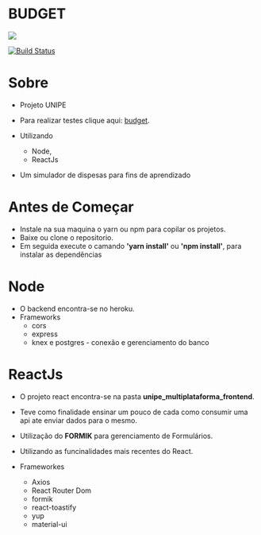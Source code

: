 # BUDGET

![](https://i.ibb.co/dpMkNHt/screenshot-4.png)

[![Build Status](https://travis-ci.org/joemccann/dillinger.svg?branch=master)](https://travis-ci.org/joemccann/dillinger)

# Sobre
  - Projeto UNIPE
  - Para realizar testes clique aqui: [budget](https://your-budget.netlify.app).

  - Utilizando 
    - Node, 
    - ReactJs 

- Um simulador de dispesas para fins de aprendizado


# Antes de Começar

  - Instale na sua maquina o yarn ou npm para copilar os projetos.
  - Baixe ou clone o repositorio.
  - Em seguida execute o camando __'yarn install'__  ou __'npm install'__, para instalar as dependências

# Node 
- O backend encontra-se no heroku.
- Frameworks
    - cors
    - express
    - knex e postgres - conexão e gerenciamento do banco
    

# ReactJs
- O projeto react encontra-se na pasta __unipe_multiplataforma_frontend__.
- Teve como finalidade ensinar um pouco de cada como consumir uma api ate enviar dados para o mesmo.
- Utilização do __FORMIK__ para gerenciamento de Formulários.

- Utilizando as funcinalidades mais recentes do React.
- Frameworkes
    - Axios 
    - React Router Dom 
    - formik
    - react-toastify
    - yup
    - material-ui
